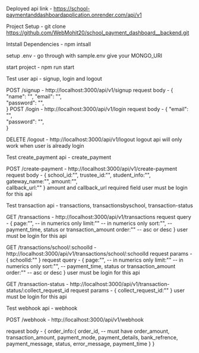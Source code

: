 Deployed api link - https://school-paymentanddashboardapplication.onrender.com/api/v1

Project Setup - git clone https://github.com/WebMohit20/school_payment_dashboard__backend.git

Intstall Dependencies - npm intsall

setup .env - go through with sample.env give your MONGO_URI

start project - npm run start

Test user api - signup, login and logout

POST /signup - http://localhost:3000/api/v1/signup 
request body - {
  "name": "<string>",
  "email": "<string>",           
  "password": "<string>",     
}
POST /login - http://localhost:3000/api/v1/login 
request body - {
  "email": "<string>",           
  "password": "<string>",     
}

DELETE /logout - http://localhost:3000/api/v1/logout
logout api will only work when user is already login 

Test create_payment api - create_payment

POST /create-payment - http://localhost:3000/api/v1/create-payment
request body - {
    school_id:"<string>",
    trustee_id:"<string>",
    student_info:"<string>",
    gateway_name:"<string>",
    amount:"<string>",             
    callback_url:"<string>" 
}
amount and callback_url required field
user must be login for this api


Test transaction api - transactions, transactionsbyschool, transaction-status


GET /transactions - http://localhost:3000/api/v1/transactions
request query - {
    page:"<string>", -- in numerics only
    limit:"<string>" -- in numerics only
    sort:"<string>", -- payment_time, status or transaction_amount
    order:"<string>" -- asc or desc
}
user must be login for this api


GET /transactions/school/:schoolId - http://localhost:3000/api/v1/transactions/school/:schoolId
request params - {
    schoolId:"<string>"
}
request query - {
    page:"<string>", -- in numerics only
    limit:"<string>" -- in numerics only
    sort:"<string>", -- payment_time, status or transaction_amount
    order:"<string>" -- asc or desc
}
user must be login for this api


GET /transaction-status - http://localhost:3000/api/v1/transaction-status/:collect_request_id
request params - {
    collect_request_id:"<string>"
}
user must be login for this api

Test webhook api - webhook

POST /webhook - http://localhost:3000/api/v1/webhook

request body - {
    order_info:{
        order_id, -- must have
        order_amount,
        transaction_amount,
        payment_mode,
        payment_details,
        bank_refrence,
        payment_message,
        status,
        error_message,
        payment_time
    }
}
